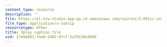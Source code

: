 ```yaml
---
content_type: resource
description: ''
file: https://ol-ocw-studio-app-qa.s3.amazonaws.com/courses/3-091sc-introduction-to-solid-state-chemistry-fall-2010/27e9a891fae05d8297cf5a70138a3b69_LHRZLeQ2aaM.vtt
file_type: application/x-subrip
resourcetype: Other
title: 3play caption file
uid: 27e9a891-fae0-5d82-97cf-5a70138a3b69
---
```

